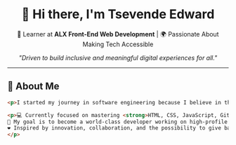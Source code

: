 <!-- Profile Header with Styling -->
<h1 align="center">👋 Hi there, I'm Tsevende Edward</h1>
<p align="center">
  🚀 Learner at <strong>ALX Front-End Web Development</strong> | 🌍 Passionate About Making Tech Accessible
</p>
<p align="center">
  <em>"Driven to build inclusive and meaningful digital experiences for all."</em>
</p>

---

## 🌟 About Me

```html
<p>I started my journey in software engineering because I believe in the power of technology to change lives. As someone passionate about problem-solving and making a positive impact, I'm committed to building web solutions that are accessible, efficient, and human-centered.</p>

<p>💻 Currently focused on mastering <strong>HTML, CSS, JavaScript, Git & GitHub</strong><br>
🎯 My goal is to become a world-class developer working on high-profile projects that make life easier for everyone<br>
❤️ Inspired by innovation, collaboration, and the possibility to give back through code
</p>

